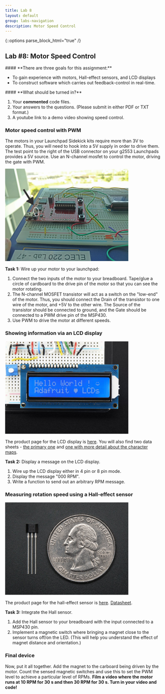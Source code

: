 ```yaml
---
title: Lab 8
layout: default
group: labs-navigation
description: Motor Speed Control
---
```


{::options parse_block_html="true" /}

## Lab #8: Motor Speed Control
<div class="alert alert-info" role="alert">
#### **There are three goals for this assignment:**

  - To gain experience with motors, Hall-effect sensors, and LCD displays
  - To construct software which carries out feedback-control in real-time.
  
</div>

<div class="alert alert-danger" role="alert">
#### **What should be turned in?**

  1. Your **commented** code files. 
  2. Your answers to the questions. (Please submit in either PDF or TXT format.)
  3. A youtube link to a demo video showing speed control.

</div>

### Motor speed control with PWM

The motors in your Launchpad Sidekick kits require more than 3V to operate. Thus, you will need
to hook into a 5V supply in order to drive them. The test point to the right of the USB
connector on your g2553 Launchpads provides a 5V source. Use an N-channel mosfet to control the
motor, driving the gate with PWM.

<img src="./location_5V.png" width="400">

**Task 1:** Wire up your motor to your launchpad:
  1. Connect the two inputs of the motor to your breadboard. Tape/glue a circle of cardboard to the
  drive pin of the motor so that you can see the motor rotating.
  2. The N-channel MOSFET transistor will act as a switch on the "low-end" of the motor. Thus,
  you should connect the Drain of the transistor to one wire of the motor, and +5V to the other
  wire. The Source of the transistor should be connected to ground, and the Gate should be
  connected to a PWM drive pin of the MSP430.
  3.  Use PWM to drive the motor at different speeds.

### Showing information via an LCD display

<img src="./181-04.jpg" width="400">

The product page for the LCD display is [here](https://www.adafruit.com/products/181). You will
also find two data sheets - [the primary one](./p181.pdf) and [one with more detail about the
character maps](./HD44780.pdf). 

**Task 2:** Display a message on the LCD display.
  1. Wire up the LCD display either in 4 pin or 8 pin mode.
  2. Display the message "000 RPM".
  3. Write a function to send out an arbitrary RPM message.

### Measuring rotation speed using a Hall-effect sensor

<img src="./158-00.jpg" width="400">

The product page for the hall-effect sensor is [here](https://www.adafruit.com/products/158).
[Datasheet](US5881_rev007.pdf).

**Task 3:** Integrate the Hall sensor.
  1. Add the Hall sensor to your breadboard with the input connected to a MSP430 pin.
  2. Implement a magnetic switch where bringing a magnet close to the sensor turns off/on the
  LED. (This will help you understand the effect of magnet distance and orientation.)


### Final device

Now, put it all together. Add the magnet to the carboard being driven by the motor. Count the
sensed magnetic switches and use this to set the PWM level to achieve a particular level of
RPMs. **Film a video where the motor runs at 10 RPM for 30 s and then 30 RPM for 30 s. Turn in
your video and code!**



